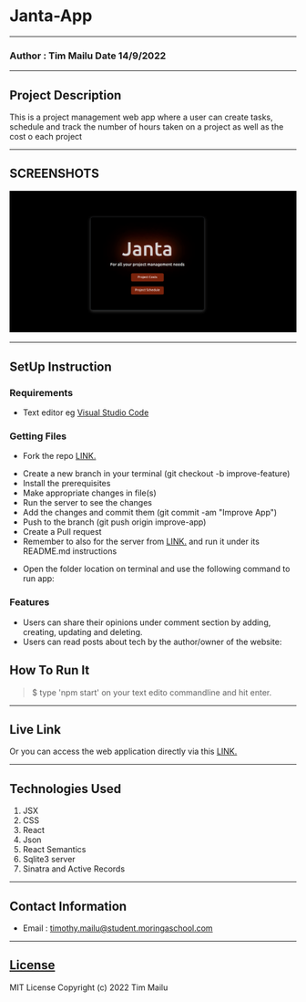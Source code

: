 # Janta-App

---

### Author : Tim Mailu Date 14/9/2022

---

## Project Description

This is a project management web app where a user can create tasks, schedule and track the number of hours taken on a project as well as the cost o each project

---

## SCREENSHOTS

![image](./src/images/Screenshot.png)

---

## SetUp Instruction

### Requirements

- Text editor eg [Visual Studio Code](https://code.visualstudio.com/download)

### Getting Files

- Fork the repo [LINK.](https://github.com/Tim254/JantaApp.git)

* Create a new branch in your terminal (git checkout -b improve-feature)
* Install the prerequisites
* Make appropriate changes in file(s)
* Run the server to see the changes
* Add the changes and commit them (git commit -am "Improve App")
* Push to the branch (git push origin improve-app)
* Create a Pull request
* Remember to also for the server from [LINK.](https://github.com/Tim254/phase-3-sinatra-react-project.git) and run it under its README.md instructions

- Open the folder location on terminal and use the following command to run app:

### Features

- Users can share their opinions under comment section by adding, creating, updating and deleting.
- Users can read posts about tech by the author/owner of the website:

## How To Run It

> $ type 'npm start' on your text edito commandline and hit enter.

---

## Live Link

Or you can access the web application directly via this [LINK.]()

---

## Technologies Used

1. JSX
2. CSS
3. React
4. Json
5. React Semantics
6. Sqlite3 server
7. Sinatra and Active Records

---

## Contact Information

- Email : timothy.mailu@student.moringaschool.com

---

## [License](LICENSE)

MIT License
Copyright (c) 2022 Tim Mailu
